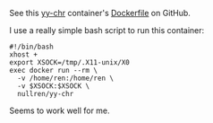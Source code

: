 See this [yy-chr][1] container's [Dockerfile][2] on GitHub.

I use a really simple bash script to run this container:

    #!/bin/bash
    xhost +
    export XSOCK=/tmp/.X11-unix/X0
    exec docker run --rm \
      -v /home/ren:/home/ren \
      -v $XSOCK:$XSOCK \
      nullren/yy-chr

Seems to work well for me.

  [1]: https://hub.docker.com/r/nullren/yy-chr/
  [2]: https://github.com/nullren/yy-chr-docker/

